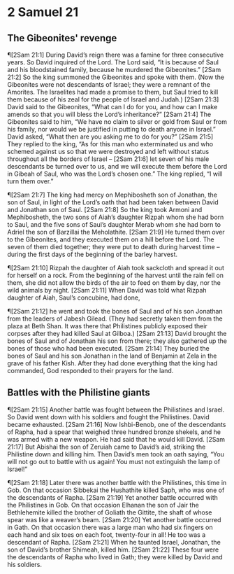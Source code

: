 # 2 Samuel 21

## The Gibeonites' revenge
¶[2Sam 21:1] During David’s reign there was a famine for three consecutive years. So David inquired of the Lord. The Lord said, “It is because of Saul and his bloodstained family, because he murdered the Gibeonites.”
[2Sam 21:2] So the king summoned the Gibeonites and spoke with them. (Now the Gibeonites were not descendants of Israel; they were a remnant of the Amorites. The Israelites had made a promise to them, but Saul tried to kill them because of his zeal for the people of Israel and Judah.)
[2Sam 21:3] David said to the Gibeonites, “What can I do for you, and how can I make amends so that you will bless the Lord’s inheritance?”
[2Sam 21:4] The Gibeonites said to him, “We have no claim to silver or gold from Saul or from his family, nor would we be justified in putting to death anyone in Israel.” David asked, “What then are you asking me to do for you?”
[2Sam 21:5] They replied to the king, “As for this man who exterminated us and who schemed against us so that we were destroyed and left without status throughout all the borders of Israel –
[2Sam 21:6] let seven of his male descendants be turned over to us, and we will execute them before the Lord in Gibeah of Saul, who was the Lord’s chosen one.” The king replied, “I will turn them over.”

¶[2Sam 21:7] The king had mercy on Mephibosheth son of Jonathan, the son of Saul, in light of the Lord’s oath that had been taken between David and Jonathan son of Saul.
[2Sam 21:8] So the king took Armoni and Mephibosheth, the two sons of Aiah’s daughter Rizpah whom she had born to Saul, and the five sons of Saul’s daughter Merab whom she had born to Adriel the son of Barzillai the Meholathite.
[2Sam 21:9] He turned them over to the Gibeonites, and they executed them on a hill before the Lord. The seven of them died together; they were put to death during harvest time – during the first days of the beginning of the barley harvest.

¶[2Sam 21:10] Rizpah the daughter of Aiah took sackcloth and spread it out for herself on a rock. From the beginning of the harvest until the rain fell on them, she did not allow the birds of the air to feed on them by day, nor the wild animals by night.
[2Sam 21:11] When David was told what Rizpah daughter of Aiah, Saul’s concubine, had done,

¶[2Sam 21:12] he went and took the bones of Saul and of his son Jonathan from the leaders of Jabesh Gilead. (They had secretly taken them from the plaza at Beth Shan. It was there that Philistines publicly exposed their corpses after they had killed Saul at Gilboa.)
[2Sam 21:13] David brought the bones of Saul and of Jonathan his son from there; they also gathered up the bones of those who had been executed.
[2Sam 21:14] They buried the bones of Saul and his son Jonathan in the land of Benjamin at Zela in the grave of his father Kish. After they had done everything that the king had commanded, God responded to their prayers for the land.

## Battles with the Philistine giants
¶[2Sam 21:15] Another battle was fought between the Philistines and Israel. So David went down with his soldiers and fought the Philistines. David became exhausted.
[2Sam 21:16] Now Ishbi-Benob, one of the descendants of Rapha, had a spear that weighed three hundred bronze shekels, and he was armed with a new weapon. He had said that he would kill David.
[2Sam 21:17] But Abishai the son of Zeruiah came to David’s aid, striking the Philistine down and killing him. Then David’s men took an oath saying, “You will not go out to battle with us again! You must not extinguish the lamp of Israel!”

¶[2Sam 21:18] Later there was another battle with the Philistines, this time in Gob. On that occasion Sibbekai the Hushathite killed Saph, who was one of the descendants of Rapha.
[2Sam 21:19] Yet another battle occurred with the Philistines in Gob. On that occasion Elhanan the son of Jair the Bethlehemite killed the brother of Goliath the Gittite, the shaft of whose spear was like a weaver’s beam.
[2Sam 21:20] Yet another battle occurred in Gath. On that occasion there was a large man who had six fingers on each hand and six toes on each foot, twenty-four in all! He too was a descendant of Rapha.
[2Sam 21:21] When he taunted Israel, Jonathan, the son of David’s brother Shimeah, killed him.
[2Sam 21:22] These four were the descendants of Rapha who lived in Gath; they were killed by David and his soldiers.
